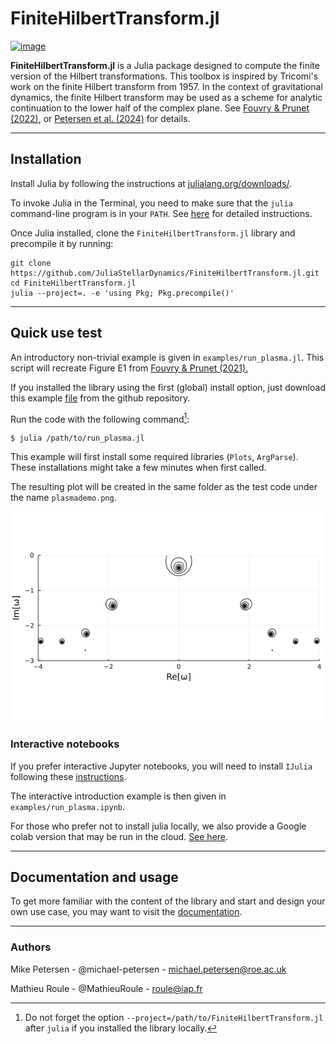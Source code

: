 
# FiniteHilbertTransform.jl

[![image](https://github.com/JuliaStellarDynamics/FiniteHilbertTransform.jl/actions/workflows/documentation.yml/badge.svg?branch=documentation)](https://juliastellardynamics.github.io/FiniteHilbertTransform.jl/)

**FiniteHilbertTransform.jl** is a Julia package designed to compute the finite version of the Hilbert transformations. This toolbox is inspired by Tricomi's work on the finite Hilbert transform from 1957. In the context of gravitational dynamics, the finite Hilbert transform may be used as a scheme for analytic continuation to the lower half of the complex plane. See [Fouvry & Prunet (2022)](https://ui.adsabs.harvard.edu/abs/2022MNRAS.509.2443F/abstract), or [Petersen et al. (2024)](https://ui.adsabs.harvard.edu/abs/2023arXiv231110630P/abstract) for details.

---
## Installation

Install Julia by following the instructions at [julialang.org/downloads/](https://julialang.org/downloads/).

To invoke Julia in the Terminal, you need to make sure that the `julia` command-line program is in your `PATH`. 
See [here](https://julialang.org/downloads/platform/#optional_add_julia_to_path) for detailed instructions.

Once Julia installed, clone the `FiniteHilbertTransform.jl` library and precompile it by running:
```
git clone https://github.com/JuliaStellarDynamics/FiniteHilbertTransform.jl.git
cd FiniteHilbertTransform.jl
julia --project=. -e 'using Pkg; Pkg.precompile()'
```

---
## Quick use test

An introductory non-trivial example is given in `examples/run_plasma.jl`. This script will recreate Figure E1 from [Fouvry & Prunet (2021).](https://ui.adsabs.harvard.edu/abs/2022MNRAS.509.2443F/abstract)

If you installed the library using the first (global) install option, just download this example [file](https://github.com/JuliaStellarDynamics/FiniteHilbertTransform.jl/blob/main/examples/run_plasma.jl) from the github repository.

Run the code with the following command[^1]:
```
$ julia /path/to/run_plasma.jl
```

This example will first install some required libraries (`Plots`, `ArgParse`). These installations might take a few minutes when first called.

The resulting plot will be created in the same folder as the test code under the name `plasmademo.png`.

![`Plasma Demonstration`](examples/plasmademo.png)

### Interactive notebooks

If you prefer interactive Jupyter notebooks, you will need to install `IJulia` following these [instructions](https://github.com/JuliaLang/IJulia.jl).

The interactive introduction example is then given in `examples/run_plasma.ipynb`.

For those who prefer not to install julia locally, we also provide a Google colab version that may be run in the cloud. [See here](https://colab.research.google.com/drive/1p4lX5ot5-kKSnIo1XLFchsiOWGQUxEhR).

---
## Documentation and usage

To get more familiar with the content of the library and start and design your own use case, you may want to visit the [documentation](https://juliastellardynamics.github.io/FiniteHilbertTransform.jl/).


-----------------------------

### Authors

Mike Petersen -  @michael-petersen - michael.petersen@roe.ac.uk

Mathieu Roule -  @MathieuRoule - roule@iap.fr



[^1]: Do not forget the option `--project=/path/to/FiniteHilbertTransform.jl` after `julia` if you installed the library locally.